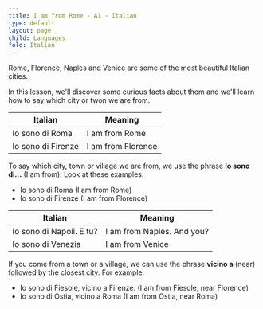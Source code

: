 ```yaml
---
title: I am from Rome - A1 - Italian
type: default
layout: page
child: Languages
fold: Italian
---
```


Rome, Florence, Naples and Venice are some of the most beautiful Italian cities.

In this lesson, we'll discover some curious facts about them and we'll learn how
to say which city or twon we are from.

| Italian | Meaning |
| ------- | ------- |
| Io sono di Roma | I am from Rome |
| Io sono di Firenze | I am from Florence |

To say which city, town or village we are from, we use the phrase **Io sono
di...** (I am from). Look at these examples:

- Io sono di Roma (I am from Rome)
- Io sono di Firenze (I am from Florence)

| Italian | Meaning |
| ------- | ------- |
| Io sono di Napoli. E tu? | I am from Naples. And you? |
| Io sono di Venezia | I am from Venice |

If you come from a town or a village, we can use the phrase **vicino a** (near)
followed by the closest city. For example:

- Io sono di Fiesole, vicino a Firenze. (I am from Fiesole, near Florence)
- Io sono di Ostia, vicino a Roma (I am from Ostia, near Roma)
